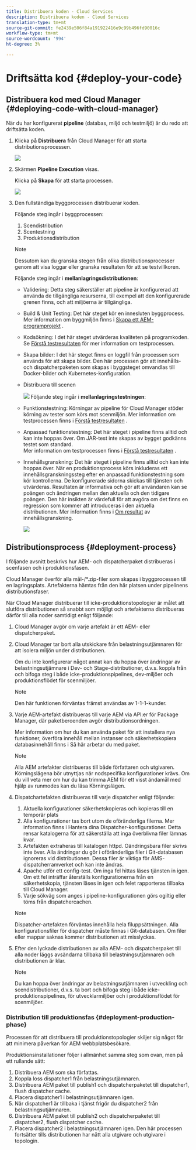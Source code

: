 ```yaml
---
title: Distribuera koden - Cloud Services
description: Distribuera koden - Cloud Services
translation-type: tm+mt
source-git-commit: fe2439e506f84a191922416e9c99b496fd90016c
workflow-type: tm+mt
source-wordcount: '994'
ht-degree: 3%

---
```



# Driftsätta kod {#deploy-your-code}

## Distribuera kod med Cloud Manager {#deploying-code-with-cloud-manager}

När du har konfigurerat **pipeline** (databas, miljö och testmiljö) är du redo att driftsätta koden.

1. Klicka på **Distribuera** från Cloud Manager för att starta distributionsprocessen.

   ![](assets/deploy-code1.png)


1. Skärmen **Pipeline Execution** visas.

   Klicka på **Skapa** för att starta processen.

   ![](assets/deploy-code2.png)

1. Den fullständiga byggprocessen distribuerar koden.

   Följande steg ingår i byggprocessen:

   1. Scendistribution
   1. Scentestning
   1. Produktionsdistribution

   >[!NOTE]
   >
   >Dessutom kan du granska stegen från olika distributionsprocesser genom att visa loggar eller granska resultaten för att se testvillkoren.

   Följande steg ingår i **mellanlagringsdistributionen**:

   * Validering: Detta steg säkerställer att pipeline är konfigurerad att använda de tillgängliga resurserna, till exempel att den konfigurerade grenen finns, och att miljöerna är tillgängliga.
   * Build &amp; Unit Testing: Det här steget kör en innesluten byggprocess. Mer information om byggmiljön finns i [Skapa ett AEM-programprojekt](/help/onboarding/getting-access-to-aem-in-cloud/creating-aem-application-project.md) .
   * Kodsökning: I det här steget utvärderas kvaliteten på programkoden. Se [Förstå testresultaten](/help/implementing/developing/introduction/understand-test-results.md) för mer information om testprocessen.
   * Skapa bilder: I det här steget finns en loggfil från processen som används för att skapa bilder. Den här processen gör att innehålls- och dispatcherpaketen som skapas i byggsteget omvandlas till Docker-bilder och Kubernetes-konfiguration.
   * Distribuera till scenen

      ![](assets/stage-deployment.png)
   Följande steg ingår i **mellanlagringstestningen**:

   * Funktionstestning: Körningar av pipeline för Cloud Manager stöder körning av tester som körs mot scenmiljön.
Mer information om testprocessen finns i [Förstå testresultaten](/help/implementing/developing/introduction/understand-test-results.md) .

   * Anpassad funktionstestning: Det här steget i pipeline finns alltid och kan inte hoppas över. Om JAR-test inte skapas av bygget godkänns testet som standard.\
      Mer information om testprocessen finns i [Förstå testresultaten](/help/implementing/developing/introduction/understand-test-results.md) .

   * Innehållsgranskning: Det här steget i pipeline finns alltid och kan inte hoppas över. När en produktionsprocess körs inkluderas ett innehållsgranskningssteg efter en anpassad funktionstestning som kör kontrollerna. De konfigurerade sidorna skickas till tjänsten och utvärderas. Resultaten är informativa och gör att användaren kan se poängen och ändringen mellan den aktuella och den tidigare poängen. Den här insikten är värdefull för att avgöra om det finns en regression som kommer att introduceras i den aktuella distributionen.
Mer information finns i [Om resultat](/help/implementing/developing/introduction/understand-test-results.md#content-audit-testing) av innehållsgranskning.

      ![](assets/testing-tab.png)





## Distributionsprocess {#deployment-process}

I följande avsnitt beskrivs hur AEM- och dispatcherpaket distribueras i scenfasen och i produktionsfasen.

Cloud Manager överför alla mål-/*.zip-filer som skapas i byggprocessen till en lagringsplats.  Artefakterna hämtas från den här platsen under pipelinens distributionsfaser.

När Cloud Manager distribuerar till icke-produktionstopologier är målet att slutföra distributionen så snabbt som möjligt och artefakterna distribueras därför till alla noder samtidigt enligt följande:

1. Cloud Manager avgör om varje artefakt är ett AEM- eller dispatcherpaket.
1. Cloud Manager tar bort alla utskickare från belastningsutjämnaren för att isolera miljön under distributionen.

   Om du inte konfigurerar något annat kan du hoppa över ändringar av belastningsutjämnare i Dev- och Stage-distributioner, d.v.s. koppla från och bifoga steg i både icke-produktionspipelines, dev-miljöer och produktionsflödet för scenmiljöer.

   >[!NOTE]
   >
   >Den här funktionen förväntas främst användas av 1-1-1-kunder.

1. Varje AEM-artefakt distribueras till varje AEM via API:er för Package Manager, där paketberoenden avgör distributionsordningen.

   Mer information om hur du kan använda paket för att installera nya funktioner, överföra innehåll mellan instanser och säkerhetskopiera databasinnehåll finns i Så här arbetar du med paket.

   >[!NOTE]
   >
   >Alla AEM artefakter distribueras till både författaren och utgivaren. Körningslägena bör utnyttjas när nodspecifika konfigurationer krävs. Om du vill veta mer om hur du kan trimma AEM för ett visst ändamål med hjälp av runmodes kan du läsa Körningslägen.

1. Dispatchartefakten distribueras till varje dispatcher enligt följande:

   1. Aktuella konfigurationer säkerhetskopieras och kopieras till en temporär plats
   1. Alla konfigurationer tas bort utom de oföränderliga filerna. Mer information finns i Hantera dina Dispatcher-konfigurationer. Detta rensar katalogerna för att säkerställa att inga överblivna filer lämnas kvar.
   1. Artefakten extraheras till katalogen httpd.  Oändringsbara filer skrivs inte över. Alla ändringar du gör i oföränderliga filer i Git-databasen ignoreras vid distributionen.  Dessa filer är viktiga för AMS-dispatcherramverket och kan inte ändras.
   1. Apache utför ett config-test. Om inga fel hittas läses tjänsten in igen. Om ett fel inträffar återställs konfigurationerna från en säkerhetskopia, tjänsten läses in igen och felet rapporteras tillbaka till Cloud Manager.
   1. Varje sökväg som anges i pipeline-konfigurationen görs ogiltig eller töms från dispatchercachen.

   >[!NOTE]
   >
   >Dispatcher-artefakten förväntas innehålla hela filuppsättningen.  Alla konfigurationsfiler för dispatcher måste finnas i Git-databasen. Om filer eller mappar saknas kommer distributionen att misslyckas.

1. Efter den lyckade distributionen av alla AEM- och dispatcherpaket till alla noder läggs avsändarna tillbaka till belastningsutjämnaren och distributionen är klar.

   >[!NOTE]
   >
   >Du kan hoppa över ändringar av belastningsutjämnaren i utveckling och scendistributioner, d.v.s. ta bort och bifoga steg i både icke-produktionspipelines, för utvecklarmiljöer och i produktionsflödet för scenmiljöer.

### Distribution till produktionsfas {#deployment-production-phase}

Processen för att distribuera till produktionstopologier skiljer sig något för att minimera påverkan för AEM webbplatsbesökare.

Produktionsinstallationer följer i allmänhet samma steg som ovan, men på ett rullande sätt:

1. Distribuera AEM som ska författas.
1. Koppla loss dispatcher1 från belastningsutjämnaren.
1. Distribuera AEM paket till publish1 och dispatcherpaketet till dispatcher1, flush dispatcher cache.
1. Placera dispatcher1 i belastningsutjämnaren igen.
1. När dispatcher1 är tillbaka i tjänst frigör du dispatcher2 från belastningsutjämnaren.
1. Distribuera AEM paket till publish2 och dispatcherpaketet till dispatcher2, flush dispatcher cache.
1. Placera dispatcher2 i belastningsutjämnaren igen.
Den här processen fortsätter tills distributionen har nått alla utgivare och utgivare i topologin.



